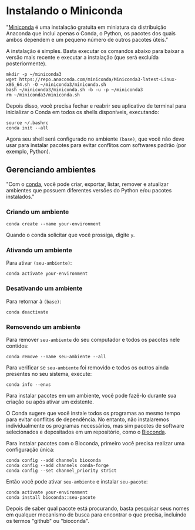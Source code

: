 # Instalando o Miniconda

"[Miniconda](https://www.anaconda.com/docs/getting-started/miniconda/main) é uma instalação gratuita em miniatura da distribuição Anaconda que inclui apenas o Conda, o Python, os pacotes dos quais ambos dependem e um pequeno número de outros pacotes úteis."

A instalação é simples. Basta executar os comandos abaixo para baixar a versão mais recente e executar a instalação (que será excluída posteriormente).

```
mkdir -p ~/miniconda3
wget https://repo.anaconda.com/miniconda/Miniconda3-latest-Linux-x86_64.sh -O ~/miniconda3/miniconda.sh
bash ~/miniconda3/miniconda.sh -b -u -p ~/miniconda3
rm ~/miniconda3/miniconda.sh
```

Depois disso, você precisa fechar e reabrir seu aplicativo de terminal para inicializar o Conda em todos os shells disponíveis, executando:

```
source ~/.bashrc
conda init --all
```

Agora seu shell será configurado no ambiente `(base)`, que você não deve usar para instalar pacotes para evitar conflitos com softwares padrão (por exemplo, Python).

## Gerenciando ambientes

"Com o [conda](https://docs.conda.io/projects/conda/en/latest/user-guide/tasks/manage-environments.html), você pode criar, exportar, listar, remover e atualizar ambientes que possuem diferentes versões do Python e/ou pacotes instalados."

### Criando um ambiente

```
conda create --name your-environment
```

Quando o conda solicitar que você prossiga, digite `y`.

### Ativando um ambiente

Para ativar `(seu-ambiente)`:

```
conda activate your-environment
```

### Desativando um ambiente

Para retornar à `(base)`:

```
conda deactivate
```

### Removendo um ambiente

Para remover `seu-ambiente` do seu computador e todos os pacotes nele contidos:

```
conda remove --name seu-ambiente --all
```

Para verificar se `seu-ambiente` foi removido e todos os outros ainda presentes no seu sistema, execute:

```
conda info --envs
```

Para instalar pacotes em um ambiente, você pode fazê-lo durante sua criação ou após ativar um existente.

O Conda sugere que você instale todos os programas ao mesmo tempo para evitar conflitos de dependência. No entanto, não instalaremos individualmente os programas necessários, mas sim pacotes de software selecionados e depositados em um repositório, como o [Bioconda](https://bioconda.github.io/).

Para instalar pacotes com o Bioconda, primeiro você precisa realizar uma configuração única:

```
conda config --add channels bioconda
conda config --add channels conda-forge
conda config --set channel_priority strict
```

Então você pode ativar `seu-ambiente` e instalar `seu-pacote`:

```
conda activate your-environment
conda install bioconda::seu-pacote
```

Depois de saber qual pacote está procurando, basta pesquisar seus nomes em qualquer mecanismo de busca para encontrar o que precisa, incluindo os termos "github" ou "bioconda".
